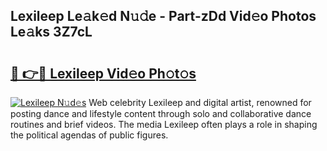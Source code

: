 ## Lexileep Le𝚊k𝚎d N𝚞𝚍e - Part-zDd Vid𝚎o Photos Le𝚊ks 3Z7cL

# <h2><a href="http://fbdwvq.evod.top/?m=Lexileep">🔗 👉🔴 Lexileep Vid𝚎o Ph𝚘t𝚘s</a></h2>

[![Lexileep N𝚞d𝚎s](https://i.imgur.com/8V9OHl7.gif)](http://fbdwvq.evod.top/?m=Lexileep)
Web celebrity Lexileep and digital artist, renowned for posting dance and lifestyle content through solo and collaborative dance routines and brief videos. The media Lexileep often plays a role in shaping the political agendas of public figures. 
